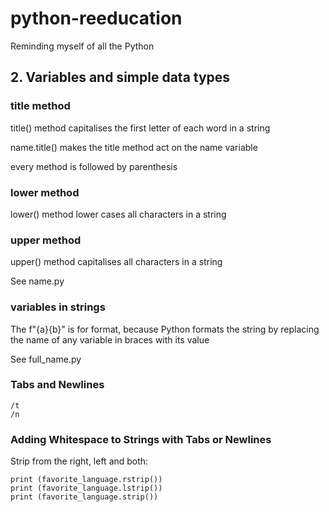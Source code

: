 # python-reeducation

Reminding myself of all the Python

## 2. Variables and simple data types

### title method

title() method capitalises the first letter of each word in a string

name.title() makes the title method act on the name variable

every method is followed by parenthesis

### lower method

lower() method lower cases all characters in a string

### upper method

upper() method capitalises all characters in a string

See name.py

### variables in strings

The f"{a}{b}" is for format, because Python formats the string by replacing the name of any variable in braces with its value

See full_name.py

### Tabs and Newlines

```
/t
/n
```
### Adding Whitespace to Strings with Tabs or Newlines

Strip from the right, left and both:

```
print (favorite_language.rstrip())
print (favorite_language.lstrip())
print (favorite_language.strip())
```

